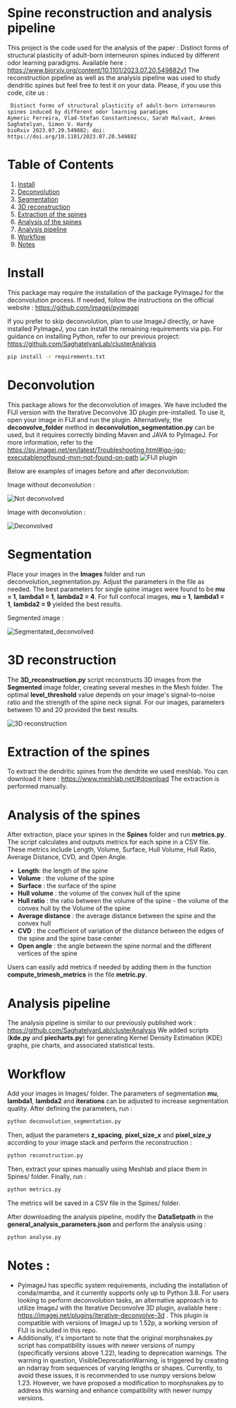 # Spine reconstruction and analysis pipeline

This project is the code used for the analysis of the paper : Distinct forms of structural plasticity of adult-born interneuron spines induced by different odor learning paradigms. Available here : https://www.biorxiv.org/content/10.1101/2023.07.20.549882v1
The reconstruction pipeline as well as the analysis pipeline was used to study dendritic spines but feel free to test it on your data. Please, if you use this code, cite us :
```
 Distinct forms of structural plasticity of adult-born interneuron spines induced by different odor learning paradigms
Aymeric Ferreira, Vlad-Stefan Constantinescu, Sarah Malvaut, Armen Saghatelyan, Simon V. Hardy
bioRxiv 2023.07.20.549882; doi: https://doi.org/10.1101/2023.07.20.549882 
```

# Table of Contents
1. [Install](#Install)
2. [Deconvolution](#Deconvolution)
3. [Segmentation](#Segmentation)
4. [3D reconstruction](#3D-reconstruction)
5. [Extraction of the spines](#Extraction-of-the-spines)
6. [Analysis of the spines](#Analysis-of-the-spines)
7. [Analysis pipeline](#Analysis-pipeline)
8. [Workflow](#Workflow)
9. [Notes](#Notes)

# Install

This package may require the installation of the package PyImageJ for the deconvolution process. If needed, follow the instructions on the official website : https://github.com/imagej/pyimagej

 If you prefer to skip deconvolution, plan to use ImageJ directly, or have installed PyImageJ, you can install the remaining requirements via pip. For guidance on installing Python, refer to our previous project:  https://github.com/SaghatelyanLab/clusterAnalysis


```bash
pip install -r requirements.txt
```

# Deconvolution

This package allows for the deconvolution of images. We have included the FIJI version with the Iterative Deconvolve 3D plugin pre-installed. To use it, open your image in FIJI and run the plugin. Alternatively, the **deconvolve_folder** method in **deconvolution_segmentation.py** can be used, but it requires correctly binding Maven and JAVA to PyImageJ. For more information, refer to the https://py.imagej.net/en/latest/Troubleshooting.html#jgo-jgo-executablenotfound-mvn-not-found-on-path
![FIJI plugin](github_images/fiji_plugin.png)

Below are examples of images before and after deconvolution:

Image without deconvolution :

![Not deconvolved](github_images/MAX_not_deconvolved.png)

Image with deconvolution :

![Deconvolved](github_images/MAX_deconvolved.png)

# Segmentation

Place your images in the **Images** folder and run deconvolution_segmentation.py. Adjust the parameters in the file as needed. The best parameters for single spine images were found to be **mu = 1**, **lambda1 = 1**, **lambda2 = 4**. For full confocal images, **mu = 1**, **lambda1 = 1**, **lambda2 = 9** yielded the best results.

Segmented image : 

![Segmentated_deconvolved](github_images/MAX_deconvolved_0_1_4.png)

# 3D reconstruction

The **3D_reconstruction.py** script reconstructs 3D images from the **Segmented** image folder, creating several meshes in the Mesh folder. The optimal **level_threshold** value depends on your image's signal-to-noise ratio and the strength of the spine neck signal. For our images, parameters between 10 and 20 provided the best results.

![3D reconstruction](github_images/3D_reconstruction00.png)

# Extraction of the spines

To extract the dendritic spines from the dendrite we used meshlab. You can download it here : https://www.meshlab.net/#download
The extraction is performed manually.

# Analysis of the spines

After extraction, place your spines in the **Spines** folder and run **metrics.py**. The script calculates and outputs metrics for each spine in a CSV file. These metrics include Length, Volume, Surface, Hull Volume, Hull Ratio, Average Distance, CVD, and Open Angle.
- **Length**: the length of the spine
- **Volume** : the volume of the spine
- **Surface** : the surface of the spine
- **Hull volume** : the volume of the convex hull of the spine
- **Hull ratio** : the ratio between the volume of the spine - the volume of the convex hull by the Volume of the spine
- **Average distance** : the average distance between the spine and the convex hull
- **CVD** : the coefficient of variation of the distance between the edges of the spine and the spine base center
- **Open angle** : the angle between the spine normal and the different vertices of the spine

Users can easily add metrics if needed by adding them in the function **compute_trimesh_metrics** in the file **metric.py**.

# Analysis pipeline 

The analysis pipeline is similar to our previously published work : https://github.com/SaghatelyanLab/clusterAnalysis
We added scripts (**kde.py** and **piecharts.py**) for generating Kernel Density Estimation (KDE) graphs, pie charts, and associated statistical tests.

# Workflow

Add your images in Images/ folder. The parameters of segmentation **mu**, **lambda1**, **lambda2** and **iterations** can be adjusted to increase segmentation quality. 
After defining the parameters, run :

```bash
python deconvolution_segmentation.py
```

Then, adjust the parameters **z_spacing**, **pixel_size_x** and **pixel_size_y** according to your image stack and perform the reconstruction :

```bash
python reconstruction.py
```

Then, extract your spines manually using Meshlab and place them in Spines/ folder. Finally, run :

```bash
python metrics.py
```

The metrics will be saved in a CSV file in the Spines/ folder.

After downloading the analysis pipeline, modify the **DataSetpath** in the **general_analysis_parameters.json** and perform the analysis using :

```bash
python analyse.py
```


# Notes :

- PyimageJ has specific system requirements, including the installation of conda/mamba, and it currently supports only up to Python 3.8.  For users looking to perform deconvolution tasks, an alternative approach is to utilize ImageJ with the Iterative Deconvolve 3D plugin, available here : https://imagej.net/plugins/iterative-deconvolve-3d . This plugin is compatible with versions of ImageJ up to 1.52p, a working version of FIJI is included in this repo.
- Additionally, it's important to note that the original morphsnakes.py script has compatibility issues with newer versions of numpy (specifically versions above 1.22), leading to deprecation warnings. The warning in question, VisibleDeprecationWarning, is triggered by creating an ndarray from sequences of varying lengths or shapes. Currently, to avoid these issues, it is recommended to use numpy versions below 1.23. However, we have proposed a modification to morphsnakes.py to address this warning and enhance compatibility with newer numpy versions.
